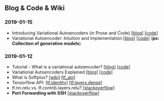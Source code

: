 ## Blog & Code & Wiki

### 2019-01-15
- Introducing Variational Autoencoders (in Prose and Code) [[blog]](https://blog.fastforwardlabs.com/2016/08/12/introducing-variational-autoencoders-in-prose-and.html) [[code]](https://github.com/fastforwardlabs/vae-tf/blob/master/vae.py)
- Variational Autoencoder: Intuition and Implementation [[blog]](https://wiseodd.github.io/techblog/2016/12/10/variational-autoencoder/) [[code]](https://github.com/wiseodd/generative-models) (__ps: Collection of generative models__)

### 2019-01-12
- Tutorial - What is a variational autoencoder? [[blog]](https://jaan.io/what-is-variational-autoencoder-vae-tutorial/) [[code]](https://github.com/altosaar/variational-autoencoder/blob/master/vae.py)
- Variational Autoencoders Explained [[blog]](http://kvfrans.com/variational-autoencoders-explained/) [[code]](https://github.com/kvfrans/variational-autoencoder/blob/master/main.py)
- What is Softplus? [[wiki]](https://en.wikipedia.org/wiki/Rectifier_(neural_networks)) [[tf_api]](https://www.tensorflow.org/api_docs/python/tf/math/softplus)
- Tensorflow API: [[tf.identity]](https://www.tensorflow.org/api_docs/python/tf/identity) [[tf.layers.dense]](https://www.tensorflow.org/api_docs/python/tf/layers/dense)
- tf.nn.relu vs. tf.contrib.layers.relu? [[stackoverflow]](https://stackoverflow.com/questions/42773379/tf-nn-relu-vs-tf-contrib-layers-relu)
- __Port Forwarding with SSH__ [[stackoverflow]](https://stackoverflow.com/questions/37987839/how-can-i-run-tensorboard-on-a-remote-server)
